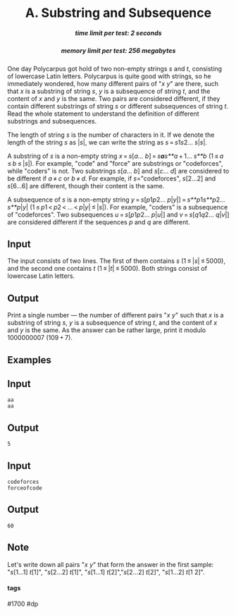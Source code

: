 <h1 style='text-align: center;'> A. Substring and Subsequence</h1>

<h5 style='text-align: center;'>time limit per test: 2 seconds</h5>
<h5 style='text-align: center;'>memory limit per test: 256 megabytes</h5>

One day Polycarpus got hold of two non-empty strings *s* and *t*, consisting of lowercase Latin letters. Polycarpus is quite good with strings, so he immediately wondered, how many different pairs of "*x* *y*" are there, such that *x* is a substring of string *s*, *y* is a subsequence of string *t*, and the content of *x* and *y* is the same. Two pairs are considered different, if they contain different substrings of string *s* or different subsequences of string *t*. Read the whole statement to understand the definition of different substrings and subsequences.

The length of string *s* is the number of characters in it. If we denote the length of the string *s* as |*s*|, we can write the string as *s* = *s*1*s*2... *s*|*s*|.

A substring of *s* is a non-empty string *x* = *s*[*a*... *b*] = *s**a**s**a* + 1... *s**b* (1 ≤ *a* ≤ *b* ≤ |*s*|). For example, "code" and "force" are substrings or "codeforces", while "coders" is not. Two substrings *s*[*a*... *b*] and *s*[*c*... *d*] are considered to be different if *a* ≠ *c* or *b* ≠ *d*. For example, if *s*="codeforces", *s*[2...2] and *s*[6...6] are different, though their content is the same.

A subsequence of *s* is a non-empty string *y* = *s*[*p*1*p*2... *p*|*y*|] = *s**p*1*s**p*2... *s**p*|*y*| (1 ≤ *p*1 < *p*2 < ... < *p*|*y*| ≤ |*s*|). For example, "coders" is a subsequence of "codeforces". Two subsequences *u* = *s*[*p*1*p*2... *p*|*u*|] and *v* = *s*[*q*1*q*2... *q*|*v*|] are considered different if the sequences *p* and *q* are different.

## Input

The input consists of two lines. The first of them contains *s* (1 ≤ |*s*| ≤ 5000), and the second one contains *t* (1 ≤ |*t*| ≤ 5000). Both strings consist of lowercase Latin letters.

## Output

Print a single number — the number of different pairs "*x* *y*" such that *x* is a substring of string *s*, *y* is a subsequence of string *t*, and the content of *x* and *y* is the same. As the answer can be rather large, print it modulo 1000000007 (109 + 7).

## Examples

## Input


```
aa  
aa  

```
## Output


```
5  

```
## Input


```
codeforces  
forceofcode  

```
## Output


```
60  

```
## Note

Let's write down all pairs "*x* *y*" that form the answer in the first sample: "*s*[1...1] *t*[1]", "*s*[2...2] *t*[1]", "*s*[1...1] *t*[2]","*s*[2...2] *t*[2]", "*s*[1...2] *t*[1 2]".



#### tags 

#1700 #dp 